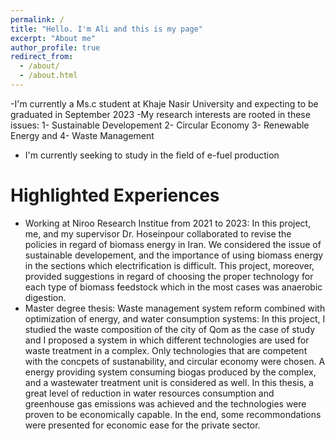```yaml
---
permalink: /
title: "Hello. I'm Ali and this is my page"
excerpt: "About me"
author_profile: true
redirect_from: 
  - /about/
  - /about.html
---
```




-I'm currently a Ms.c student at Khaje Nasir University and expecting to be graduated in September 2023
-My research interests are rooted in these issues: 1- Sustainable Developement 2- Circular Economy 3- Renewable Energy and 4- Waste Management
- I'm currently seeking to study in the field of e-fuel production

# Highlighted Experiences
- Working at Niroo Research Institue from 2021 to 2023:
 In this project, me, and my supervisor Dr. Hoseinpour collaborated to revise the policies in regard of biomass energy in Iran. We considered the issue of sustainable developement, and the importance of using biomass energy in the sections which electrification is difficult. This project, moreover, provided suggestions in regard of choosing the proper technology for each type of biomass feedstock which in the most cases was anaerobic digestion.
- Master degree thesis: Waste management system reform combined with optimization of energy, and water consumption systems:
 In this project, I studied the waste composition of the city of Qom as the case of study and I proposed a system in which different technologies are used for waste treatment in a complex. Only technologies that are competent with the concpets of sustanability, and circular economy were chosen. A energy providing system consuming biogas produced by the complex, and a wastewater treatment unit is considered as well. In this thesis, a great level of reduction in water resources consumption and greenhouse gas emissions was achieved and the technologies were proven to be economically capable. In the end, some recommondations were presented for economic ease for the private sector.
